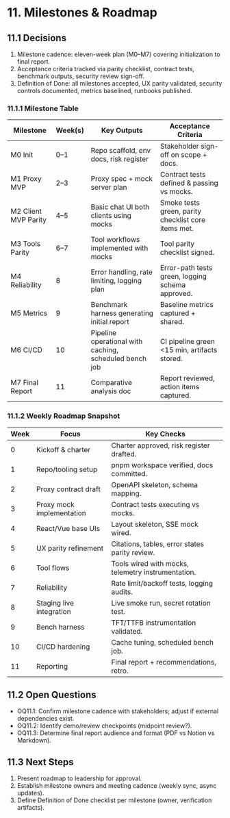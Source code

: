 # 11. Milestones & Roadmap

## 11.1 Decisions
1. Milestone cadence: eleven-week plan (M0–M7) covering initialization to final report.
2. Acceptance criteria tracked via parity checklist, contract tests, benchmark outputs, security review sign-off.
3. Definition of Done: all milestones accepted, UX parity validated, security controls documented, metrics baselined, runbooks published.

### 11.1.1 Milestone Table
| Milestone | Week(s) | Key Outputs | Acceptance Criteria |
| --- | --- | --- | --- |
| M0 Init | 0–1 | Repo scaffold, env docs, risk register | Stakeholder sign-off on scope + docs. |
| M1 Proxy MVP | 2–3 | Proxy spec + mock server plan | Contract tests defined & passing vs mocks. |
| M2 Client MVP Parity | 4–5 | Basic chat UI both clients using mocks | Smoke tests green, parity checklist core items met. |
| M3 Tools Parity | 6–7 | Tool workflows implemented with mocks | Tool parity checklist signed. |
| M4 Reliability | 8 | Error handling, rate limiting, logging plan | Error-path tests green, logging schema approved. |
| M5 Metrics | 9 | Benchmark harness generating initial report | Baseline metrics captured + shared. |
| M6 CI/CD | 10 | Pipeline operational with caching, scheduled bench job | CI pipeline green <15 min, artifacts stored. |
| M7 Final Report | 11 | Comparative analysis doc | Report reviewed, action items captured. |

### 11.1.2 Weekly Roadmap Snapshot
| Week | Focus | Key Checks |
| --- | --- | --- |
| 0 | Kickoff & charter | Charter approved, risk register drafted. |
| 1 | Repo/tooling setup | pnpm workspace verified, docs committed. |
| 2 | Proxy contract draft | OpenAPI skeleton, schema mapping. |
| 3 | Proxy mock implementation | Contract tests executing vs mocks. |
| 4 | React/Vue base UIs | Layout skeleton, SSE mock wired. |
| 5 | UX parity refinement | Citations, tables, error states parity review. |
| 6 | Tool flows | Tools wired with mocks, telemetry instrumentation. |
| 7 | Reliability | Rate limit/backoff tests, logging audits. |
| 8 | Staging live integration | Live smoke run, secret rotation test. |
| 9 | Bench harness | TFT/TTFB instrumentation validated. |
| 10 | CI/CD hardening | Cache tuning, scheduled bench job. |
| 11 | Reporting | Final report + recommendations, retro. |

## 11.2 Open Questions
- OQ11.1: Confirm milestone cadence with stakeholders; adjust if external dependencies exist.
- OQ11.2: Identify demo/review checkpoints (midpoint review?).
- OQ11.3: Determine final report audience and format (PDF vs Notion vs Markdown).

## 11.3 Next Steps
1. Present roadmap to leadership for approval.
2. Establish milestone owners and meeting cadence (weekly sync, async updates).
3. Define Definition of Done checklist per milestone (owner, verification artifacts).
